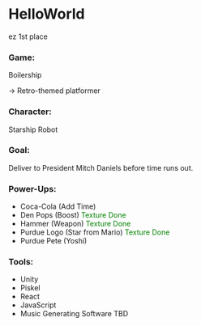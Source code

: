# HelloWorld
ez 1st place

### Game: 
Boilership

-> Retro-themed platformer

### Character: 
Starship Robot

### Goal: 
Deliver to President Mitch Daniels before time runs out.

<h3> Power-Ups: </h3>
<ul>
  <li> Coca-Cola (Add Time) </li>
  <li> Den Pops (Boost) <font color="green"> Texture Done </font> </li>
  <li> Hammer (Weapon) <font color="green"> Texture Done </font> </li>
  <li> Purdue Logo (Star from Mario) <font color="green"> Texture Done </font> </li>
  <li> Purdue Pete (Yoshi) </li>
</ul>
  
### Tools:
  - Unity
  - Piskel
  - React
  - JavaScript
  - Music Generating Software TBD
